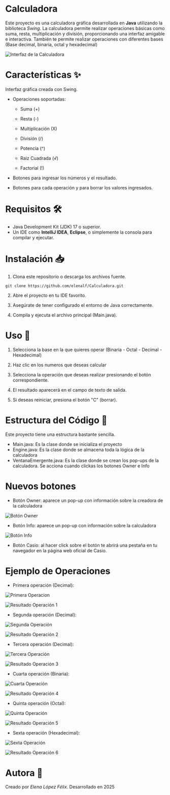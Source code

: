 # Calculadora
Este proyecto es una calculadora gráfica desarrollada en **Java** utilizando la biblioteca *Swing*. La calculadora permite realizar operaciones básicas como suma, resta, multiplicación y división, proporcionando una interfaz amigable e interactiva.
También te permite realizar operaciones con diferentes bases (Base decimal, binaria, octal y hexadecimal)

![Interfaz de la Calculadora](media/calculator.png)

# Características ✨
Interfaz gráfica creada con Swing.

- Operaciones soportadas:

    - Suma (+)

    - Resta (-)

    - Multiplicación (X)

    - División (/)

    - Potencia (^)

    - Raiz Cuadrada (√)

    - Factorial (!)

- Botones para ingresar los números y el resultado.

- Botones para cada operación y para borrar los valores ingresados.

# Requisitos 🛠️
- Java Development Kit (JDK) 17 o superior.
- Un IDE como **IntelliJ IDEA**, **Eclipse**, o simplemente la consola para compilar y ejecutar.

# Instalación 📥
1. Clona este repositorio o descarga los archivos fuente.
```plaintext
git clone https://github.com/elenalf/Calculadora.git
```
2. Abre el proyecto en tu IDE favorito.

3. Asegúrate de tener configurado el entorno de Java correctamente.

4. Compila y ejecuta el archivo principal (Main.java).

# Uso 🚀
1. Selecciona la base en la que quieres operar (Binaria - Octal - Decimal - Hexadecimal)

2. Haz clic en los numeros que deseas calcular

3. Selecciona la operación que deseas realizar presionando el botón correspondiente.

4. El resultado aparecerá en el campo de texto de salida.

5. Si deseas reiniciar, presiona el botón "C" (borrar).

# Estructura del Código 📂
Este proyecto tiene una estructura bastante sencilla.
- Main.java: Es la clase donde se inicializa el proyecto
- Engine.java: Es la clase donde se almacena toda la lógica de la calculadora
- VentanaEmergente.java: Es la clase donde se crean los pop-ups de la calculadora. Se acciona cuando clickas los botones Owner e Info

# Nuevos botones
- Botón Owner: aparece un pop-up con información sobre la creadora de la calculadora

![Botón Owner](media/owner.png)

- Botón Info: aparece un pop-up con información sobre la calculadora

![Botón Info](media/info.png)

- Botón Casio: al hacer click sobre el botón te abrirá una pestaña en tu navegador en la página web oficial de Casio.

# Ejemplo de Operaciones
- Primera operación (Decimal): 

![Primera Operacion](media/operacion_1.png)

![Resultado Operación 1](media/resultado_1.png)

- Segunda operación (Decimal):

![Segunda Operación](media/operacion_2.png)

![Resultado Operación 2](media/resultado_2.png)

- Tercera operación (Decimal):

![Tercera Operación](media/operacion_3.png)

![Resultado Operación 3](media/resultado_3.png)

- Cuarta operación (Binaria):

![Cuarta Operación](media/operacion_4.png)

![Resultado Operación 4](media/resultado_4.png)

- Quinta operación (Octal):

![Quinta Operación](media/operacion_5.png)

![Resultado Operación 5](media/resultado_5.png)

- Sexta operación (Hexadecimal):

![Sexta Operación](media/operacion_6.png)

![Resultado Operación 6](media/resultado_6.png)


# Autora 👤
Creado por *Elena López Félix*. Desarrollado en 2025